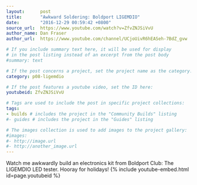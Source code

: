```yaml
---
layout:      post
title:       "Awkward Soldering: Boldport LIGEMDIO"
date:        "2016-12-29 00:59:42 +0800"
source_url:  https://www.youtube.com/watch?v=ZfvZNJSiVvU
author_name: Dan Fraser
author_url:  https://www.youtube.com/channel/UCjoUivR6hEASeh-7BdZ_gvw

# If you include summary text here, it will be used for display
# in the post listing instead of an excerpt from the post body
#summary: text

# If the post concerns a project, set the project name as the category:
category: p08-ligemdio

# If the post features a youtube video, set the ID here:
youtubeid: ZfvZNJSiVvU

# Tags are used to include the post in specific project collections:
tags:
- builds # includes the project in the "Community Builds" listing
#- guides # includes the project in the "Guides" listing

# The images collection is used to add images to the project gallery:
#images:
#- http://image.url
#- http://another_image.url
---
```


Watch me awkwardly build an electronics kit from Boldport Club: The LIGEMDIO LED tester. Hooray for holidays!
{% include youtube-embed.html id=page.youtubeid %}
